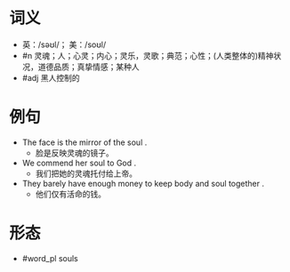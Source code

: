 # 词义
- 英：/səʊl/； 美：/soʊl/
- #n 灵魂；人；心灵；内心；灵乐，灵歌；典范；心性；(人类整体的)精神状况，道德品质；真挚情感；某种人
- #adj 黑人控制的
# 例句
- The face is the mirror of the soul .
	- 脸是反映灵魂的镜子。
- We commend her soul to God .
	- 我们把她的灵魂托付给上帝。
- They barely have enough money to keep body and soul together .
	- 他们仅有活命的钱。
# 形态
- #word_pl souls
